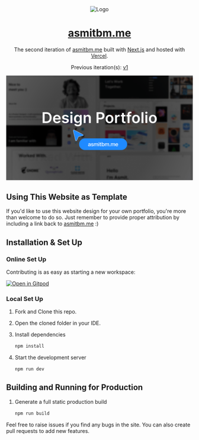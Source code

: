 <div align="center">
  <img alt="Logo" src="https://raw.githubusercontent.com/asmitbm/portfolio-v2/main/public/am.svg" width="100" />
</div>
<h1 align="center">
  <a target="_blank" href="https://asmitbm.me">asmitbm.me</a>
</h1>

<p align="center">
  The second iteration of <a href="https://asmitbm.me" target="_blank">asmitbm.me</a> built with <a href="https://nextjs.org/" target="_blank">Next.js</a> and hosted with <a href="https://vercel.com" target="_blank">Vercel</a>.
</p>

<p align="center">
  Previous iteration(s):
  <a href="https://github.com/asmitbm/asmitbm.github.io" target="_blank">v1</a>
</p>

![portfolio website](./public/readme_cover.png)

## Using This Website as Template

If you'd like to use this website design for your own portfolio, you're more than welcome to do so. Just remember to provide proper attribution by including a link back to [asmitbm.me](https://asmitbm.me) :)

## Installation & Set Up

### Online Set Up

Contributing is as easy as starting a new workspace:

[![Open in Gitpod](https://www.gitpod.io/svg/open-in-gitpod.svg)](https://gitpod.io/#https://github.com/asmitbm/portfolio-v2)

### Local Set Up

1. Fork and Clone this repo.

2. Open the cloned folder in your IDE.

3. Install dependencies

    ```sh
    npm install
    ```

4. Start the development server

    ```sh
    npm run dev
    ```

## Building and Running for Production

1. Generate a full static production build

    ```sh
    npm run build
    ```

Feel free to raise issues if you find any bugs in the site. You can also create pull requests to add new features.
